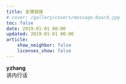 ```yaml
---
title: 友情链接
# cover: /gallery/covers/message-board.jpg
toc: false
date: 2019-01-01 00:00
updated: 2019-01-01 00:00
article:
    show_neighbor: false
    licenses_show: false
---
```


<div class="content-half">
  <div class="box box-half">
    <a target="_blank" rel="noopener" href="https://yzhang-gh.github.io/notes/">
      <article class="media">
        <div class="media-left">
          <div class="image is-64x64">
            <a class="gallery-item" href="https://yzhang-gh.github.io/notes/imgs/joshua-tree.jpg"><img class="is-rounded" src="https://yzhang-gh.github.io/notes/imgs/joshua-tree.jpg" alt=""></a>
          </div>
        </div>
        <div class="media-content">
          <div class="content">
            <strong class="has-text-success">yzhang</strong>
              <br>
              <span>讲内行话</span>
          </div>
        </div>
      </article>
    </a>
  </div>
  <div class="box-interval"></div>
</div>
